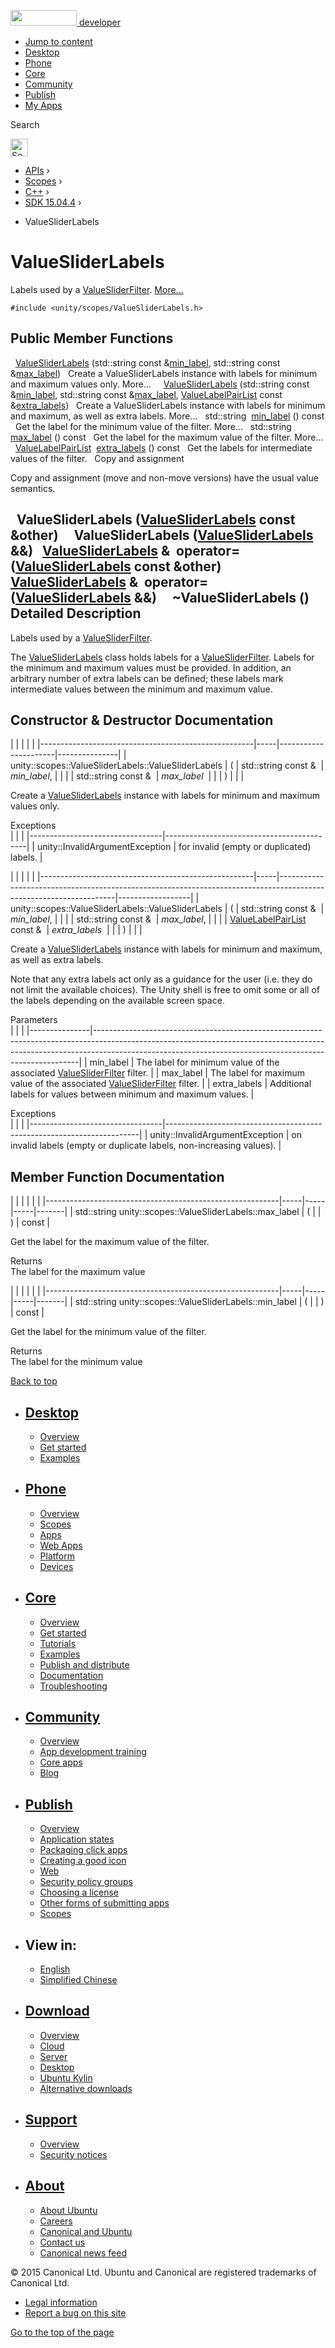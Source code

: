 <a href="https://developer.ubuntu.com/" class="logo-ubuntu"><img src="https://developer.ubuntu.com/assets/sites/ubuntu/latest/u/img/logos/logo-ubuntu-orange.svg" width="106" height="25" /> <span>developer</span></a>

-   [Jump to content](index.html#main-content)
-   [Desktop](https://developer.ubuntu.com/en/desktop/)
-   [Phone](https://developer.ubuntu.com/en/phone/)
-   [Core](https://developer.ubuntu.com/core)
-   [Community](https://developer.ubuntu.com/en/community/)
-   [Publish](https://developer.ubuntu.com/en/publish/)
-   [My Apps](https://myapps.developer.ubuntu.com/)

Search

<img src="https://developer.ubuntu.com/assets/sites/ubuntu/latest/u/img/search-white.svg" alt="Search" height="28" />

-   [APIs](../../../../index.html) ›
-   [Scopes](../../../index.html) ›
-   [C++](../../index.html) ›
-   [SDK 15.04.4](../index.html) ›

<!-- -->

-   ValueSliderLabels

ValueSliderLabels
=================

Labels used by a <a href="../unity.scopes.ValueSliderFilter/index.html" class="el" title="A value slider filter that allows for selecting a value within a given range. ">ValueSliderFilter</a>. [More...](index.html#details)

`#include <unity/scopes/ValueSliderLabels.h>`

<span id="pub-methods"></span> Public Member Functions
------------------------------------------------------

 
<a href="index.html#aee36eeedc9ec3d756e4b093575a5431e" class="el">ValueSliderLabels</a> (std::string const &<a href="index.html#a199d67722ee50d4eec47c2f089670cf2" class="el">min_label</a>, std::string const &<a href="index.html#a5f471aecdaa04dbdf13112a74f524a86" class="el">max_label</a>)
 
Create a ValueSliderLabels instance with labels for minimum and maximum values only. More...
 
 
<a href="index.html#a6b31441606d8e090cad12908800fb409" class="el">ValueSliderLabels</a> (std::string const &<a href="index.html#a199d67722ee50d4eec47c2f089670cf2" class="el">min_label</a>, std::string const &<a href="index.html#a5f471aecdaa04dbdf13112a74f524a86" class="el">max_label</a>, <a href="../unity.scopes/index.html#aa2ccb5d7acadeb38f44e9405f1b55c6b" class="el">ValueLabelPairList</a> const &<a href="index.html#adcd0e3d956206f272b6fec704b87a386" class="el">extra_labels</a>)
 
Create a ValueSliderLabels instance with labels for minimum and maximum, as well as extra labels. More...
 
std::string 
<a href="index.html#a199d67722ee50d4eec47c2f089670cf2" class="el">min_label</a> () const
 
Get the label for the minimum value of the filter. More...
 
std::string 
<a href="index.html#a5f471aecdaa04dbdf13112a74f524a86" class="el">max_label</a> () const
 
Get the label for the maximum value of the filter. More...
 
<span id="adcd0e3d956206f272b6fec704b87a386" class="anchor"></span> <a href="../unity.scopes/index.html#aa2ccb5d7acadeb38f44e9405f1b55c6b" class="el">ValueLabelPairList</a> 
<a href="index.html#adcd0e3d956206f272b6fec704b87a386" class="el">extra_labels</a> () const
 
Get the labels for intermediate values of the filter.
 
Copy and assignment

Copy and assignment (move and non-move versions) have the usual value semantics.

<span id="a5f5df72206034763f06fc27bc948f148" class="anchor"></span>  
**ValueSliderLabels** (<a href="index.html" class="el">ValueSliderLabels</a> const &other)
 
<span id="a7547d9304f3556e909ccbba873028c70" class="anchor"></span>  
**ValueSliderLabels** (<a href="index.html" class="el">ValueSliderLabels</a> &&)
 
<span id="a2663d22111d07dd91d54e0b8e73fe939" class="anchor"></span> <a href="index.html" class="el">ValueSliderLabels</a> & 
**operator=** (<a href="index.html" class="el">ValueSliderLabels</a> const &other)
 
<span id="ab96f23678cef47269d0571bcefae3106" class="anchor"></span> <a href="index.html" class="el">ValueSliderLabels</a> & 
**operator=** (<a href="index.html" class="el">ValueSliderLabels</a> &&)
 
<span id="a583ed4b6a0b0e341c99385b82952ab43" class="anchor"></span>  
**~ValueSliderLabels** ()
 
<span id="details"></span>
Detailed Description
--------------------

Labels used by a <a href="../unity.scopes.ValueSliderFilter/index.html" class="el" title="A value slider filter that allows for selecting a value within a given range. ">ValueSliderFilter</a>.

The <a href="index.html" class="el" title="Labels used by a ValueSliderFilter. ">ValueSliderLabels</a> class holds labels for a <a href="../unity.scopes.ValueSliderFilter/index.html" class="el" title="A value slider filter that allows for selecting a value within a given range. ">ValueSliderFilter</a>. Labels for the minimum and maximum values must be provided. In addition, an arbitrary number of extra labels can be defined; these labels mark intermediate values between the minimum and maximum value.

Constructor & Destructor Documentation
--------------------------------------

<span id="aee36eeedc9ec3d756e4b093575a5431e" class="anchor"></span>
|                                                     |     |                      |               |
|-----------------------------------------------------|-----|----------------------|---------------|
| unity::scopes::ValueSliderLabels::ValueSliderLabels | (   | std::string const &  | *min\_label*, |
|                                                     |     | std::string const &  | *max\_label*  |
|                                                     | )   |                      |               |

Create a <a href="index.html" class="el" title="Labels used by a ValueSliderFilter. ">ValueSliderLabels</a> instance with labels for minimum and maximum values only.

Exceptions  
|                                 |                                           |
|---------------------------------|-------------------------------------------|
| unity::InvalidArgumentException | for invalid (empty or duplicated) labels. |

<span id="a6b31441606d8e090cad12908800fb409" class="anchor"></span>
|                                                     |     |                                                                                                                   |                  |
|-----------------------------------------------------|-----|-------------------------------------------------------------------------------------------------------------------|------------------|
| unity::scopes::ValueSliderLabels::ValueSliderLabels | (   | std::string const &                                                                                               | *min\_label*,    |
|                                                     |     | std::string const &                                                                                               | *max\_label*,    |
|                                                     |     | <a href="../unity.scopes/index.html#aa2ccb5d7acadeb38f44e9405f1b55c6b" class="el">ValueLabelPairList</a> const &  | *extra\_labels*  |
|                                                     | )   |                                                                                                                   |                  |

Create a <a href="index.html" class="el" title="Labels used by a ValueSliderFilter. ">ValueSliderLabels</a> instance with labels for minimum and maximum, as well as extra labels.

Note that any extra labels act only as a guidance for the user (i.e. they do not limit the available choices). The Unity shell is free to omit some or all of the labels depending on the available screen space.

Parameters  
|               |                                                                                                                                                                                                                                      |
|---------------|--------------------------------------------------------------------------------------------------------------------------------------------------------------------------------------------------------------------------------------|
| min\_label    | The label for minimum value of the associated <a href="../unity.scopes.ValueSliderFilter/index.html" class="el" title="A value slider filter that allows for selecting a value within a given range. ">ValueSliderFilter</a> filter. |
| max\_label    | The label for maximum value of the associated <a href="../unity.scopes.ValueSliderFilter/index.html" class="el" title="A value slider filter that allows for selecting a value within a given range. ">ValueSliderFilter</a> filter. |
| extra\_labels | Additional labels for values between minimum and maximum values.                                                                                                                                                                     |

<!-- -->

Exceptions  
|                                 |                                                                       |
|---------------------------------|-----------------------------------------------------------------------|
| unity::InvalidArgumentException | on invalid labels (empty or duplicate labels, non-increasing values). |

Member Function Documentation
-----------------------------

<span id="a5f471aecdaa04dbdf13112a74f524a86" class="anchor"></span>
|                                                          |     |     |     |       |
|----------------------------------------------------------|-----|-----|-----|-------|
| std::string unity::scopes::ValueSliderLabels::max\_label | (   |     | )   | const |

Get the label for the maximum value of the filter.

Returns  
The label for the maximum value

<span id="a199d67722ee50d4eec47c2f089670cf2" class="anchor"></span>
|                                                          |     |     |     |       |
|----------------------------------------------------------|-----|-----|-----|-------|
| std::string unity::scopes::ValueSliderLabels::min\_label | (   |     | )   | const |

Get the label for the minimum value of the filter.

Returns  
The label for the minimum value

[Back to top](index.html#)

-   [Desktop](https://developer.ubuntu.com/en/desktop/)
    ---------------------------------------------------

    -   [Overview](https://developer.ubuntu.com/en/desktop/)
    -   [Get started](http://snapcraft.io/?utm_source=developer.ubuntu.com&utm_medium=devportal&utm_term=snaps%20snapcraft%20desktop&utm_content=menu&utm_campaign=duc_snappers)
    -   [Examples](https://github.com/ubuntu/snappy-playpen)

-   [Phone](https://developer.ubuntu.com/en/phone/)
    -----------------------------------------------

    -   [Overview](https://developer.ubuntu.com/en/phone/)
    -   [Scopes](https://developer.ubuntu.com/en/phone/scopes/)
    -   [Apps](https://developer.ubuntu.com/en/phone/apps/)
    -   [Web Apps](https://developer.ubuntu.com/en/phone/web/)
    -   [Platform](https://developer.ubuntu.com/en/phone/platform/)
    -   [Devices](https://developer.ubuntu.com/en/phone/devices/)

-   [Core](https://developer.ubuntu.com/core)
    -----------------------------------------

    -   [Overview](https://developer.ubuntu.com/core)
    -   [Get started](https://developer.ubuntu.com/core/get-started)
    -   [Tutorials](https://developer.ubuntu.com/core/tutorials)
    -   [Examples](https://developer.ubuntu.com/core/examples)
    -   [Publish and distribute](https://developer.ubuntu.com/core/publish-and-distribute)
    -   [Documentation](https://developer.ubuntu.com/core/documentation)
    -   [Troubleshooting](https://developer.ubuntu.com/core/troubleshooting)

-   [Community](https://developer.ubuntu.com/en/community/)
    -------------------------------------------------------

    -   [Overview](https://developer.ubuntu.com/en/community/)
    -   [App development training](https://developer.ubuntu.com/en/community/training/)
    -   [Core apps](https://developer.ubuntu.com/en/community/core-apps/)
    -   [Blog](https://developer.ubuntu.com/en/community/blog/)

-   [Publish](https://developer.ubuntu.com/en/publish/)
    ---------------------------------------------------

    -   [Overview](https://developer.ubuntu.com/en/publish/)
    -   [Application states](https://developer.ubuntu.com/en/publish/application-states/)
    -   [Packaging click apps](https://developer.ubuntu.com/en/publish/packaging-click-apps/)
    -   [Creating a good icon](https://developer.ubuntu.com/en/publish/creating-a-good-icon/)
    -   [Web](https://developer.ubuntu.com/en/publish/web/)
    -   [Security policy groups](https://developer.ubuntu.com/en/publish/security-policy-groups/)
    -   [Choosing a license](https://developer.ubuntu.com/en/publish/choosing-a-license/)
    -   [Other forms of submitting apps](https://developer.ubuntu.com/en/publish/other-forms-of-submitting-apps/)
    -   [Scopes](https://developer.ubuntu.com/en/publish/scopes/)

-   View in:
    --------

    -   [English](index.html "Change to language: English")
    -   [Simplified Chinese](index.html "Change to language: Simplified Chinese")

-   [Download](http://ubuntu.com/download/)
    ---------------------------------------

    -   [Overview](http://ubuntu.com/download)
    -   [Cloud](http://ubuntu.com/download/cloud)
    -   [Server](http://ubuntu.com/download/server)
    -   [Desktop](http://ubuntu.com/download/desktop)
    -   [Ubuntu Kylin](http://ubuntu.com/download/ubuntu-kylin)
    -   [Alternative downloads](http://ubuntu.com/download/alternative-downloads)

-   [Support](http://ubuntu.com/support/)
    -------------------------------------

    -   [Overview](http://ubuntu.com/support)
    -   [Security notices](http://www.ubuntu.com/usn/)

-   [About](http://ubuntu.com/about/)
    ---------------------------------

    -   [About Ubuntu](http://ubuntu.com/about/about-ubuntu)
    -   [Careers](http://www.canonical.com/careers)
    -   [Canonical and Ubuntu](http://ubuntu.com/about/canonical-and-ubuntu)
    -   [Contact us](http://ubuntu.com/about/contact-us)
    -   [Canonical news feed](http://insights.ubuntu.com/feed/)

© 2015 Canonical Ltd. Ubuntu and Canonical are registered trademarks of Canonical Ltd.

-   [Legal information](http://www.ubuntu.com/legal)
-   [Report a bug on this site](https://bugs.launchpad.net/developer-ubuntu-com/)

<span class="accessibility-aid">[Go to the top of the page](index.html#)</span>
